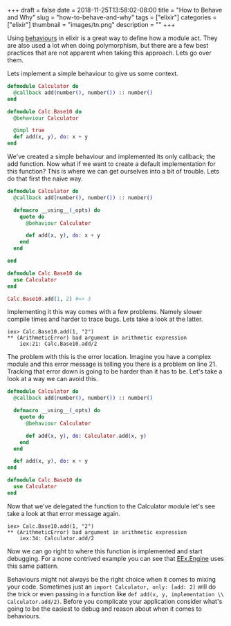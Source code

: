 +++ 
draft = false
date = 2018-11-25T13:58:02-08:00
title = "How to Behave and Why"
slug = "how-to-behave-and-why" 
tags = ["elixir"]
categories = ["elixir"]
thumbnail = "images/tn.png"
description = ""
+++

Using [behaviours](https://hexdocs.pm/elixir/master/Behaviour.html) in elixir is a great way to define how a module act. They are also used a lot when doing polymorphism, but there are a few best practices that are not apparent when taking this approach. Lets go over them.

Lets implement a simple behaviour to give us some context.

```elixir
defmodule Calculator do
  @callback add(number(), number()) :: number()
end

defmodule Calc.Base10 do
  @behaviour Calculator

  @impl true
  def add(x, y), do: x + y
end
```

We've created a simple behaviour and implemented its only callback; the add function.  Now what if we want to create a default implementation for this function? This is where we can get ourselves into a bit of trouble. Lets do that first the naive way.

```elixir
defmodule Calculator do
  @callback add(number(), number()) :: number()

  defmacro __using__(_opts) do
    quote do
      @behaviour Calculator

      def add(x, y), do: x + y
    end
  end

end

defmodule Calc.Base10 do
  use Calculator
end

Calc.Base10.add(1, 2) #=> 3
```

Implementing it this way comes with a few problems. Namely slower compile times and harder to trace bugs. Lets take a look at the latter.

```
iex> Calc.Base10.add(1, "2")    
** (ArithmeticError) bad argument in arithmetic expression
    iex:21: Calc.Base10.add/2
```

The problem with this is the error location. Imagine you have a complex module and this error message is telling you there is a problem on line 21.  Tracking that error down is going to be harder than it has to be.  Let's take a look at a way we can avoid this.


```elixir
defmodule Calculator do
  @callback add(number(), number()) :: number()

  defmacro __using__(_opts) do
    quote do
      @behaviour Calculator

      def add(x, y), do: Calculator.add(x, y)
    end
  end

  def add(x, y), do: x + y
end

defmodule Calc.Base10 do
  use Calculator
end
```

Now that we've delegated the function to the Calculator module let's see take a look at that error message again.

```
iex> Calc.Base10.add(1, "2")
** (ArithmeticError) bad argument in arithmetic expression
    iex:34: Calculator.add/2
```

Now we can go right to where this function is implemented and start debugging. For a none contrived example you can see that [EEx.Engine](https://github.com/elixir-lang/elixir/blob/v1.7.4/lib/eex/lib/eex/engine.ex) uses this same pattern.

Behaviours might not always be the right choice when it comes to mixing your code.  Sometimes just an `import Calculator, only: [add: 2]` will do the trick or even passing in a function like `def add(x, y, implementation \\ Calculator.add/2)`. Before you complicate your application consider what's going to be the easiest to debug and reason about when it comes to behaviours.
